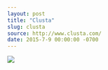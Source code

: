 ```yaml
---
layout: post
title: "Clusta"
slug: clusta
source: http://www.clusta.com/
date: 2015-7-9 00:00:00 -0700
---
```


<img src="{{ site.url }}/assets/img/screenshots/clusta.jpg">
